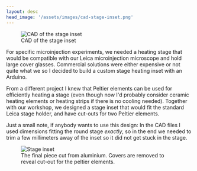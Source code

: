 ```yaml
---
layout: desc
head_image: '/assets/images/cad-stage-inset.png'
---
```

<figure class="figure float-left">
  <img class="figure-img img-fluid rounded" style="max-width:400px" alt="CAD of the stage inset" src="{{'/assets/images/cad-stage-inset.png' | prepend: site.baseurl }}">
  <figcaption class="figure-caption">CAD of the stage inset</figcaption>
</figure>
For specific microinjection experiments, we needed a heating stage that would be compatible with our Leica microinjection microscope and hold large cover glasses. Commercial solutions were either expensive or not quite what we so I decided to build a custom stage heating inset with an Arduino.

From a different project I knew that Peltier elements can be used for efficiently heating a stage (even though now I'd probably consider ceramic heating elements or heating strips if there is no cooling needed). Together with our workshop, we designed a stage inset that would fit the standard Leica stage holder, and have cut-outs for two Peltier elements.

Just a small note, if anybody wants to use this design: In the CAD files I used dimensions fitting the round stage *exactly*, so in the end we needed to trim a few millimeters away of the inset so it did not get stuck in the stage.

<figure class="figure float-right">
  <img class="figure-img img-fluid rounded" style="max-width:400px" alt="Stage inset" src="{{'/assets/images/stage-inset-assembled-nocover.jpg' | prepend: site.baseurl }}">
  <figcaption class="figure-caption">The final piece cut from aluminium. Covers are removed to reveal cut-out for the peltier elements.</figcaption>
</figure>
